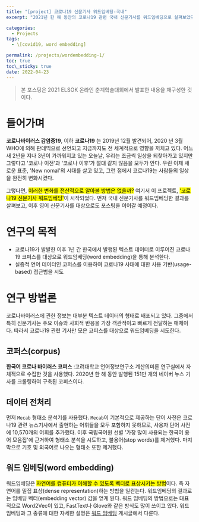 ```yaml
---
title: "[project] 코로나19 신문기사 워드임베딩-국내"
excerpt: "2021년 한 해 동안의 코로나19 관련 국내 신문기사를 워드임베딩으로 살펴보았다."

categories:
  - Projects
tags:
  - \[covid19, word embedding]

permalink: /projects/wordembedding-1/
toc: true
toc\_sticky: true
date: 2022-04-23
---
```


>본 포스팅은 2021 ELSOK 온라인 춘계학술대회에서 발표한 내용을 재구성한 것이다.

# 들어가며
__코로나바이러스 감염증19__, 이하 __코로나19__ 는 2019년 12월 발견되어, 2020 년 3월 WHO에 의해 판데믹으로 선언되고 지금까지도 전 세계적으로 영향을 끼치고 있다. 어느새 2년을 지나 3년이 가까워지고 있는 오늘날, 우리는 조금씩 일상을 되찾아가고 있지만 그렇다고 '코로나 이전'과 '코로나 이후'가 절대 같지 않음을 모두가 안다. 우린 이제 새로운 표준, 'New nomal'의 시대를 살고 있고, 그런 점에서 코로나19는 사람들의 일상을 완전히 변화시켰다. 

그렇다면, <mark>이러한 변화를 전산적으로 알아볼 방법은 없을까?</mark> 여기서 이 프로젝트, <mark>'코로나19 신문기사 워드임베딩'</mark>이 시작되었다. 먼저 국내 신문기사를 워드임베딩한 결과를 살펴보고, 이후 영어 신문기사를 대상으로도 포스팅을 이어갈 예정이다. 

# 연구의 목적
- 코로나19가 발발한 이후 1년 간 한국에서 발행된 텍스트 데이터로 이루어진 코로나19 코퍼스를 대상으로 워드임베딩(word embedding)을 통해 분석한다.
- 실증적 언어 데이터인 코퍼스를 이용하여 코로나19 사태에 대한 사용 기반(usage-based) 접근법을 시도

# 연구 방법론
코로나바이러스에 관한 정보는 대부분 텍스트 데이터의 형태로 배포되고 있다. 그중에서 특히 신문기사는 주요 이슈와 사회적 반응을 가장 객관적이고 빠르게 전달하는 매체이다. 따라서 코로나19 관련 기사만 모은 코퍼스를 대상으로 워드임베딩을 시도한다. 

## 코퍼스(corpus)
__한국어 코로나 바이러스 코퍼스__ :고려대학교 언어정보연구소 계산의미론 연구실에서 자체적으로 수집한 것을 사용했다. 2020년 한 해 동안 발행된 151만 개의 네이버 뉴스 기사를 크롤링하여 구축된 코퍼스이다. 

## 데이터 전처리
먼저 `Mecab` 형태소 분석기를 사용했다. `Mecab`이 기본적으로 제공하는 단어 사전은 코로나19 관련 뉴스기사에서 출현하는 어휘들을 모두 포함하지 못하므로, 사용자 단어 사전에 10,570개의 어휘를 추가했다. 이후 국립국어원 선별 '가장 많이 사용되는 한국어 용어 모음집'에 근거하여 형태소 분석을 시도하고, 불용어(stop words)를 제거했다. 마지막으로 기호 및 외국어로 나오는 형태소 또한 제거했다. 

## 워드 임베딩(word embedding)
워드임베딩은 <mark>자연어를 컴퓨터가 이해할 수 있도록 벡터로 표상시키는 방법</mark>이다. 즉 자연어를 밀집 표상(dense representation)하는 방법을 일컫는다. 워드임베딩의 결과로는 임베딩 벡터(embedding vector) 값을 얻게 된다. 워드 임베딩의 방법으로는 대표적으로 Word2Vec이 있고, FastText나 Glove와 같은 방식도 많이 쓰이고 있다. 워드 임베딩과 그 종류에 대한 자세한 설명은 [워드 임베딩](/machine-learning/word-embedding/) 게시글에서 다룬다. 














